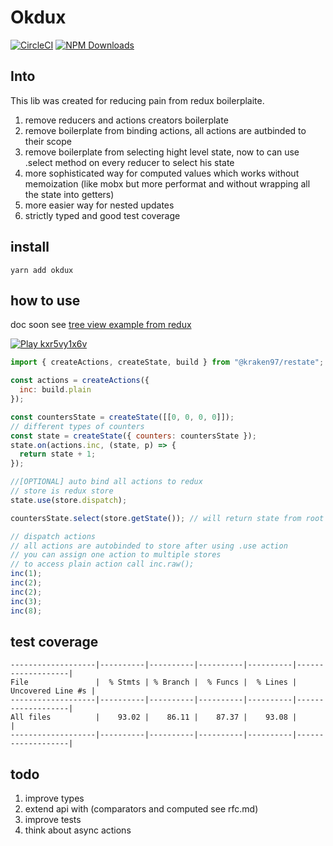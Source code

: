 # Okdux

[![CircleCI](https://circleci.com/gh/zhDmitry/restate.svg?style=svg)](https://circleci.com/gh/zhDmitry/okdux)
[![NPM Downloads](https://img.shields.io/npm/dm/@kraken97/restate.svg?style=flat)](https://www.npmjs.com/package/okdux)

## Into

This lib was created for reducing pain from redux boilerplaite.

1.  remove reducers and actions creators boilerplate
2.  remove boilerplate from binding actions, all actions are autbinded to their scope
3.  remove boilerplate from selecting hight level state, now to can use .select method on every reducer to select his state
4.  more sophisticated way for computed values which works without memoization (like mobx but more performat and without wrapping all the state into getters)
5.  more easier way for nested updates
6.  strictly typed and good test coverage

## install

```
yarn add okdux
```

## how to use

doc soon
see [tree view example from redux](https://github.com/zhDmitry/restate/tree/master/examples/tree/src)

[![Play kxr5vy1x6v](https://codesandbox.io/static/img/play-codesandbox.svg)](https://codesandbox.io/s/kxr5vy1x6v)

```js
import { createActions, createState, build } from "@kraken97/restate";

const actions = createActions({
  inc: build.plain
});

const countersState = createState([[0, 0, 0, 0]]);
// different types of counters
const state = createState({ counters: countersState });
state.on(actions.inc, (state, p) => {
  return state + 1;
});

//[OPTIONAL] auto bind all actions to redux
// store is redux store
state.use(store.dispatch);

countersState.select(store.getState()); // will return state from root

// dispatch actions
// all actions are autobinded to store after using .use action
// you can assign one action to multiple stores
// to access plain action call inc.raw();
inc(1);
inc(2);
inc(2);
inc(3);
inc(8);
```

## test coverage

```
-------------------|----------|----------|----------|----------|-------------------|
File               |  % Stmts | % Branch |  % Funcs |  % Lines | Uncovered Line #s |
-------------------|----------|----------|----------|----------|-------------------|
All files          |    93.02 |    86.11 |    87.37 |    93.08 |                   |
-------------------|----------|----------|----------|----------|-------------------|
```

## todo

1.  improve types
2.  extend api with (comparators and computed see rfc.md)
3.  improve tests
4.  think about async actions
